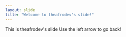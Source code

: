 ```yaml
---
layout: slide
title: "Welcome to theafrodev's slide!"
---
```

This is theafrodev's slide
Use the left arrow to go back!
